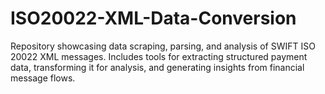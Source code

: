 # ISO20022-XML-Data-Conversion
Repository showcasing data scraping, parsing, and analysis of SWIFT ISO 20022 XML messages. Includes tools for extracting structured payment data, transforming it for analysis, and generating insights from financial message flows.
